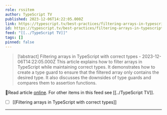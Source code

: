 ```yaml
---
role: rssitem
author: TypeScript TV
published: 2023-12-06T14:22:05.000Z
link: https://typescript.tv/best-practices/filtering-arrays-in-typescript-with-correct-types/
id: https://typescript.tv/best-practices/filtering-arrays-in-typescript-with-correct-types/
feed: "[[../TypeScript TV]]"
tags: []
pinned: false
---
```

> [!abstract] Filtering arrays in TypeScript with correct types - 2023-12-06T14:22:05.000Z
> This article explains how to filter arrays in TypeScript while maintaining correct types. It demonstrates how to create a type guard to ensure that the filtered array only contains the desired type. It also discusses the downsides of type guards and compares them to assertion functions.

🔗Read article [online](https://typescript.tv/best-practices/filtering-arrays-in-typescript-with-correct-types/). For other items in this feed see [[../TypeScript TV]].

- [ ] [[Filtering arrays in TypeScript with correct types]]
- - -
